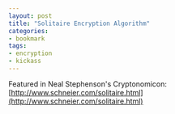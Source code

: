 ```yaml
---
layout: post
title: "Solitaire Encryption Algorithm"
categories:
- bookmark
tags:
- encryption
- kickass
---
```

Featured in Neal Stephenson's Cryptonomicon: [http://www.schneier.com/solitaire.html](http://www.schneier.com/solitaire.html)
